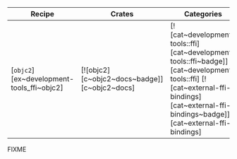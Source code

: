 | Recipe | Crates | Categories |
|--------|--------|------------|
| [`objc2`][ex~development-tools_ffi~objc2] | [![objc2][c~objc2~docs~badge]][c~objc2~docs] | [![cat~development-tools::ffi][cat~development-tools::ffi~badge]][cat~development-tools::ffi] [![cat~external-ffi-bindings][cat~external-ffi-bindings~badge]][cat~external-ffi-bindings] |

<div class="hidden">
FIXME
</div>
